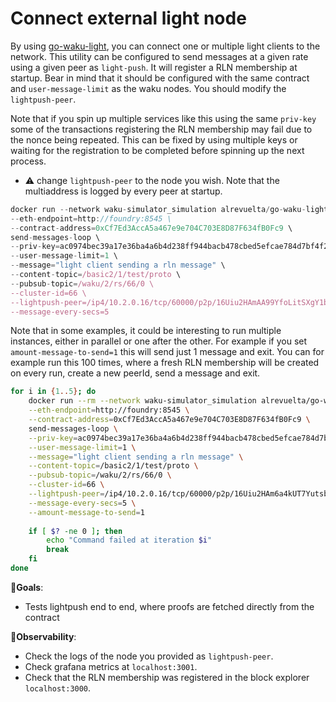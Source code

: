 # Connect external light node

By using [go-waku-light](https://github.com/alrevuelta/go-waku-light), you can connect one or multiple light clients to the network. This utility can be configured to send messages at a given rate using a given peer as `light-push`. It will register a RLN membership at startup. Bear in mind that it should be configured with the same contract and `user-message-limit` as the waku nodes. You should modify the `lightpush-peer`.

Note that if you spin up multiple services like this using the same `priv-key` some of the transactions registering the RLN membership may fail due to the nonce being repeated. This can be fixed by using multiple keys or waiting for the registration to be completed before spinning up the next process.

- ⚠️ change `lightpush-peer` to the node you wish. Note that the multiaddress is logged by every peer at startup.

```jsx
docker run --network waku-simulator_simulation alrevuelta/go-waku-light:07b8f32 \
--eth-endpoint=http://foundry:8545 \
--contract-address=0xCf7Ed3AccA5a467e9e704C703E8D87F634fB0Fc9 \
send-messages-loop \
--priv-key=ac0974bec39a17e36ba4a6b4d238ff944bacb478cbed5efcae784d7bf4f2ff80 \
--user-message-limit=1 \
--message="light client sending a rln message" \
--content-topic=/basic2/1/test/proto \
--pubsub-topic=/waku/2/rs/66/0 \
--cluster-id=66 \
--lightpush-peer=/ip4/10.2.0.16/tcp/60000/p2p/16Uiu2HAmAA99YfoLitSXgY1bHaqjaTKhyrU4M4y3D1rVj1bmcgL8 \
--message-every-secs=5
```

Note that in some examples, it could be interesting to run multiple instances, either in parallel or one after the other. For example if you set `amount-message-to-send=1` this will send just 1 message and exit. You can for example run this 100 times, where a fresh RLN membership will be created on every run, create a new peerId, send a message and exit.

```bash
for i in {1..5}; do
    docker run --rm --network waku-simulator_simulation alrevuelta/go-waku-light:07b8f32 \
    --eth-endpoint=http://foundry:8545 \
    --contract-address=0xCf7Ed3AccA5a467e9e704C703E8D87F634fB0Fc9 \
    send-messages-loop \
    --priv-key=ac0974bec39a17e36ba4a6b4d238ff944bacb478cbed5efcae784d7bf4f2ff80 \
    --user-message-limit=1 \
    --message="light client sending a rln message" \
    --content-topic=/basic2/1/test/proto \
    --pubsub-topic=/waku/2/rs/66/0 \
    --cluster-id=66 \
    --lightpush-peer=/ip4/10.2.0.16/tcp/60000/p2p/16Uiu2HAm6a4kUT7YutsbwgQcmWw5VLzN3zj1StwiBVf2LUH9kb4A \
    --message-every-secs=5 \
    --amount-message-to-send=1
    
    if [ $? -ne 0 ]; then
        echo "Command failed at iteration $i"
        break
    fi
done
```

🎯**Goals**:

- Tests lightpush end to end, where proofs are fetched directly from the contract

👀**Observability**:

- Check the logs of the node you provided as `lightpush-peer`.
- Check grafana metrics at `localhost:3001`.
- Check that the RLN membership was registered in the block explorer `localhost:3000`.
